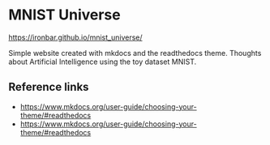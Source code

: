 # MNIST Universe

https://ironbar.github.io/mnist_universe/

Simple website created with mkdocs and the readthedocs theme.
Thoughts about Artificial Intelligence using the toy dataset MNIST.

## Reference links

- https://www.mkdocs.org/user-guide/choosing-your-theme/#readthedocs
- https://www.mkdocs.org/user-guide/choosing-your-theme/#readthedocs
